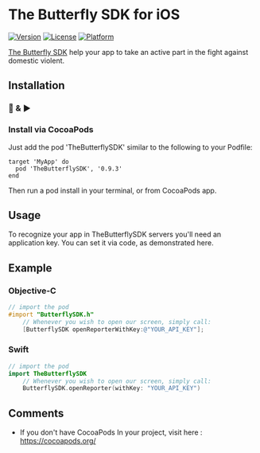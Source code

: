 # The Butterfly SDK for iOS

[![Version](https://img.shields.io/cocoapods/v/TheButterflySDK.svg?style=flat)](https://cocoapods.org/pods/TheButterflySDK)
[![License](https://img.shields.io/cocoapods/l/TheButterflySDK.svg?style=flat)](https://cocoapods.org/pods/TheButterflySDK)
[![Platform](https://img.shields.io/cocoapods/p/TheButterflySDK.svg?style=flat)](https://cocoapods.org/pods/TheButterflySDK)

[The Butterfly SDK](https://github.com/TheButterflySDK/About/blob/main/README.md) help your app to take an active part in the fight against domestic violent.

## Installation

### 🔌 & ▶️

### Install via CocoaPods

Just add the pod 'TheButterflySDK' similar to the following to your Podfile:

```
target 'MyApp' do
  pod 'TheButterflySDK', '0.9.3'
end

```

Then run a pod install in your terminal, or from CocoaPods app.

## Usage

To recognize your app in TheButterflySDK servers you'll need an application key. You can set it via code, as demonstrated here.

## Example

### Objective-C

```objective-c
// import the pod
#import "ButterflySDK.h"
    // Whenever you wish to open our screen, simply call:
    [ButterflySDK openReporterWithKey:@"YOUR_API_KEY"];
```

### Swift

```Swift
// import the pod
import TheButterflySDK
    // Whenever you wish to open our screen, simply call:
    ButterflySDK.openReporter(withKey: "YOUR_API_KEY")
```

## Comments

- If you don't have CocoaPods In your project, visit here : https://cocoapods.org/
